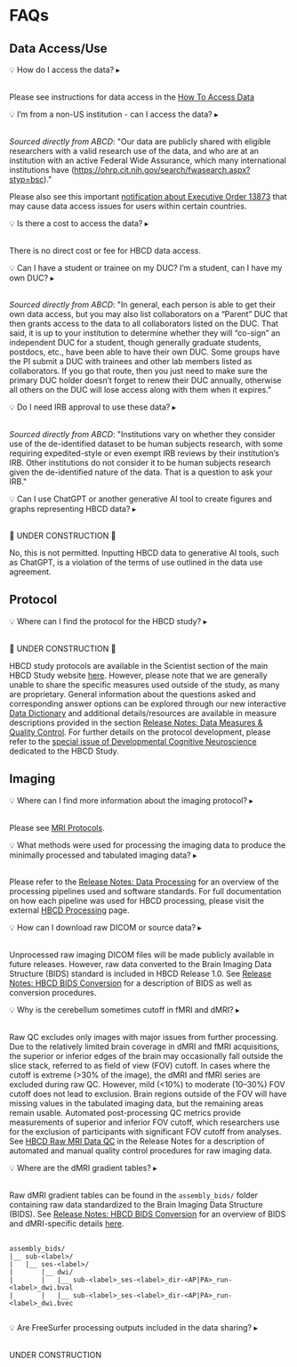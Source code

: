 # FAQs
## Data Access/Use

<p>
<div id="faq-access" class="notification-banner" onclick="toggleCollapse(this)">
  <span>
    <span class="emoji">&#x1f4a1;</span>
    <span class="text">How do I access the data?</span>
  </span>
  <span class="notification-arrow">▸</span>
</div>
<div class="notification-collapsible-content">
<br>
<p>Please see instructions for data access in the <a href="../data_access">How To Access Data</a></p>
</div>
</p>

<p>
<div id="faq-nonus" class="notification-banner" onclick="toggleCollapse(this)">
  <span>
    <span class="emoji">&#x1f4a1;</span>
    <span class="text">I’m from a non-US institution - can I access the data?</span>
  </span>
  <span class="notification-arrow">▸</span>
</div>
<div class="notification-collapsible-content">
<br>
<p><i>Sourced directly from ABCD</i>: "Our data are publicly shared with eligible researchers with a valid research use of the data, and who are at an institution with an active Federal Wide Assurance, which many international institutions have (<a href="https://ohrp.cit.nih.gov/search/fwasearch.aspx?styp=bsc">https://ohrp.cit.nih.gov/search/fwasearch.aspx?styp=bsc</a>)." </p>
<p>Please also see this important <a href="../data_access#notification-banner">notification about Executive Order 13873</a> that may cause data access issues for users within certain countries.</p>
</div>
</p>

<p>
<div id="faq-cost" class="notification-banner" onclick="toggleCollapse(this)">
  <span>
    <span class="emoji">&#x1f4a1;</span>
    <span class="text">Is there a cost to access the data?</span>
  </span>
  <span class="notification-arrow">▸</span>
</div>
<div class="notification-collapsible-content">
<br>
<p>There is no direct cost or fee for HBCD data access.</p>
</div>
</p>

<p>
<div id="faq-duc" class="notification-banner" onclick="toggleCollapse(this)">
  <span>
    <span class="emoji">&#x1f4a1;</span>
    <span class="text">Can I have a student or trainee on my DUC? I’m a student, can I have my own DUC?</span>
  </span>
  <span class="notification-arrow">▸</span>
</div>
<div class="notification-collapsible-content">
<br>
<p><i>Sourced directly from ABCD</i>: "In general, each person is able to get their own data access, but you may also list collaborators on a “Parent” DUC that then grants access to the data to all collaborators listed on the DUC. That said, it is up to your institution to determine whether they will “co-sign” an independent DUC for a student, though generally graduate students, postdocs, etc., have been able to have their own DUC. Some groups have the PI submit a DUC with trainees and other lab members listed as collaborators. If you go that route, then you just need to make sure the primary DUC holder doesn’t forget to renew their DUC annually, otherwise all others on the DUC will lose access along with them when it expires." </p>
</div>
</p>

<p>
<div id="faq-irb" class="notification-banner" onclick="toggleCollapse(this)">
  <span>
    <span class="emoji">&#x1f4a1;</span>
    <span class="text">Do I need IRB approval to use these data?</span>
  </span>
  <span class="notification-arrow">▸</span>
</div>
<div class="notification-collapsible-content">
<br>
<p><i>Sourced directly from ABCD</i>: "Institutions vary on whether they consider use of the de-identified dataset to be human subjects research, with some requiring expedited-style or even exempt IRB reviews by their institution’s IRB. Other institutions do not consider it to be human subjects research given the de-identified nature of the data. That is a question to ask your IRB." </p>
</div>
</p>

<p>
<div id="faq-ai" class="notification-banner" onclick="toggleCollapse(this)">
    <span class="emoji">&#x1f4a1;</span>
    <span class="text">Can I use ChatGPT or another generative AI tool to create figures and graphs representing HBCD data?</span>
  <span class="notification-arrow">▸</span>
</div>
<div class="notification-collapsible-content">
<br>
<p>🚧 UNDER CONSTRUCTION 🚧</p>
<p>No, this is not permitted. Inputting HBCD data to generative AI tools, such as ChatGPT, is a violation of the terms of use outlined in the data use agreement.</p>
</div>
</p>

## Protocol
<p>
<div id="faq-protocol" class="notification-banner" onclick="toggleCollapse(this)">
  <span>
    <span class="emoji">&#x1f4a1;</span>
    <span class="text">Where can I find the protocol for the HBCD study?</span>
  </span>
  <span class="notification-arrow">▸</span>
</div>
<div class="notification-collapsible-content">
<br>
<p>🚧 UNDER CONSTRUCTION 🚧</p>
<p>HBCD study protocols are available in the Scientist section of the main HBCD Study website <a href="https://hbcdstudy.org/study-protocols/">here</a>. However, please note that we are generally unable to share the specific measures used outside of the study, as many are proprietary. General information about the questions asked and corresponding answer options can be explored through our new interactive <a href="../datadictionary">Data Dictionary</a> and additional details/resources are available in measure descriptions provided in the section <a href="../measures/">Release Notes: Data Measures & Quality Control</a>. For further details on the protocol development, please refer to the <a href="https://www.sciencedirect.com/special-issue/10VNSS1BBLV">special issue of Developmental Cognitive Neuroscience</a> dedicated to the HBCD Study.</p>
</div>
</p>

## Imaging
<p>
<div id="faq-mriprotocol" class="notification-banner" onclick="toggleCollapse(this)">
  <span>
    <span class="emoji">&#x1f4a1;</span>
    <span class="text">Where can I find more information about the imaging protocol?</span>
  </span>
  <span class="notification-arrow">▸</span>
</div>
<div class="notification-collapsible-content">
<br>
<p>Please see <a href="../mriprotocols/mriprotocols">MRI Protocols</a>.</p>
</div>
</p>

<p>
<div id="faq-dataproc" class="notification-banner" onclick="toggleCollapse(this)">
    <span class="emoji">&#x1f4a1;</span>
    <span class="text">What methods were used for processing the imaging data to produce the minimally processed and tabulated imaging data?</span>
  <span class="notification-arrow">▸</span>
</div>
<div class="notification-collapsible-content">
<br>
<p>Please refer to the <a href="../processing/pipelines">Release Notes: Data Processing</a> for an overview of the processing pipelines used and software standards. For full documentation on how each pipeline was used for HBCD processing, please visit the external <a href="https://hbcd-cbrain-processing.readthedocs.io/latest/">HBCD Processing</a> page.</p>
</div>
</p>

<p>
<div id="faq-raw" class="notification-banner" onclick="toggleCollapse(this)">
<span>
    <span class="emoji">&#x1f4a1;</span>
    <span class="text">How can I download raw DICOM or source data?</span>
</span>
  <span class="notification-arrow">▸</span>
</div>
<div class="notification-collapsible-content">
<br>
<p>Unprocessed raw imaging DICOM files will be made publicly available in future releases. However, raw data converted to the Brain Imaging Data Structure (BIDS) standard is included in HBCD Release 1.0. See <a href="../datacuration/bids">Release Notes: HBCD BIDS Conversion</a> for a description of BIDS as well as conversion procedures.</p>
</div>
</p>

<p>
<div id="faq-fov" class="notification-banner" onclick="toggleCollapse(this)">
<span>
    <span class="emoji">&#x1f4a1;</span>
    <span class="text">Why is the cerebellum sometimes cutoff in fMRI and dMRI?</span>
</span>
  <span class="notification-arrow">▸</span>
</div>
<div class="notification-collapsible-content">
<br>
<p>Raw QC excludes only images with major issues from further processing. Due to the relatively limited brain coverage in dMRI and fMRI acquisitions, the superior or inferior edges of the brain may occasionally fall outside the slice stack, referred to as field of view (FOV) cutoff. In cases where the cutoff is extreme (>30% of the image), the dMRI and fMRI series are excluded during raw QC. However, mild (<10%) to moderate (10–30%) FOV cutoff does not lead to exclusion. Brain regions outside of the FOV will have missing values in the tabulated imaging data, but the remaining areas remain usable. Automated post-processing QC metrics provide measurements of superior and inferior FOV cutoff, which researchers use for the exclusion of participants with significant FOV cutoff from analyses. See <a href="../measures/mri/overview/#hbcd-raw-mri-data-qc">HBCD Raw MRI Data QC</a> in the Release Notes for a description of automated and manual quality control procedures for raw imaging data.</p>
</div>
</p>

<p>
<div id="faq-dmri" class="notification-banner" onclick="toggleCollapse(this)">
<span>
    <span class="emoji">&#x1f4a1;</span>
    <span class="text">Where are the dMRI gradient tables?  </span>
</span>
  <span class="notification-arrow">▸</span>
</div>
<div class="notification-collapsible-content">
<br>
<p>
Raw dMRI gradient tables can be found in the <code>assembly_bids/</code> folder containing raw data standardized to the Brain Imaging Data Structure (BIDS). See <a href="../datacuration/bids">Release Notes: HBCD BIDS Conversion</a> for an overview of BIDS and dMRI-specific details <a href="../datacuration/imaging/#diffusion">here</a>.

<pre>
  <code>
assembly_bids/ 
|__ sub-&lt;label&gt;/
|   |__ ses-&lt;label&gt;/
|       |__ dwi/
|       |   |__ sub-&lt;label&gt;_ses-&lt;label&gt;_dir-&lt;AP|PA&gt;_run-&lt;label&gt;_dwi.bval
|       |   |__ sub-&lt;label&gt;_ses-&lt;label&gt;_dir-&lt;AP|PA&gt;_run-&lt;label&gt;_dwi.bvec
  </code>
</pre>
</p>
</div>
</p>

<p>
<div id="faq-fov" class="notification-banner" onclick="toggleCollapse(this)">
<span>
    <span class="emoji">&#x1f4a1;</span>
    <span class="text">Are FreeSurfer processing outputs included in the data sharing?  </span>
</span>
  <span class="notification-arrow">▸</span>
</div>
<div class="notification-collapsible-content">
<br>
<p>
UNDER CONSTRUCTION
</p>
</div>
</p>
